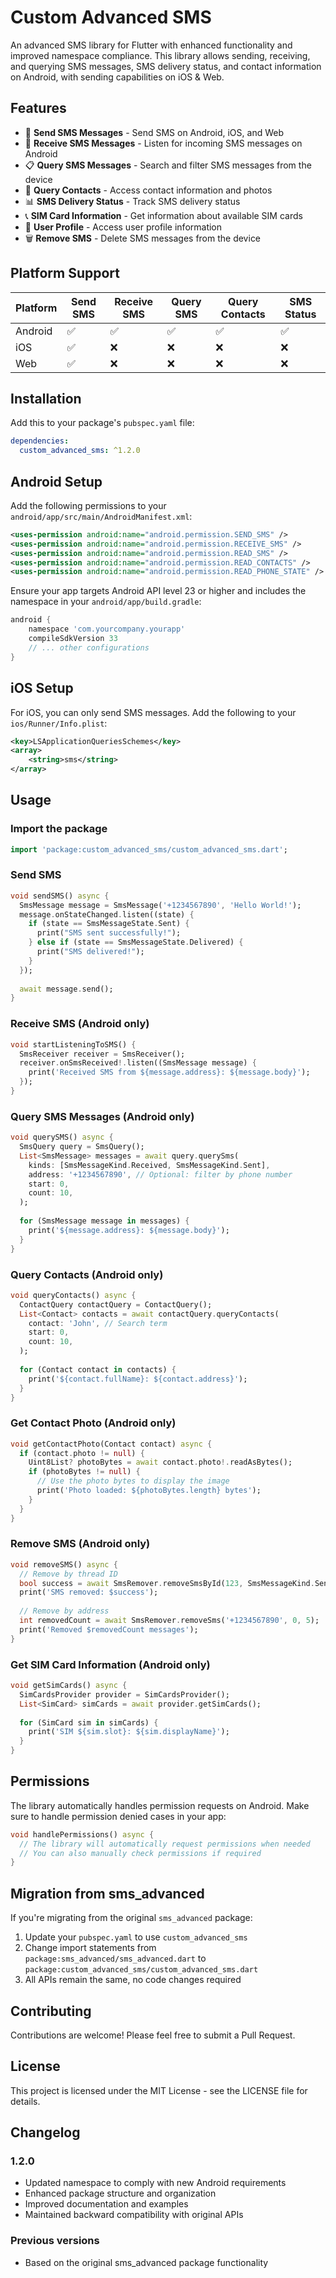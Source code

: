 # Custom Advanced SMS

An advanced SMS library for Flutter with enhanced functionality and improved namespace compliance. This library allows sending, receiving, and querying SMS messages, SMS delivery status, and contact information on Android, with sending capabilities on iOS & Web.

## Features

- 📱 **Send SMS Messages** - Send SMS on Android, iOS, and Web
- 📨 **Receive SMS Messages** - Listen for incoming SMS messages on Android
- 📋 **Query SMS Messages** - Search and filter SMS messages from the device
- 👥 **Query Contacts** - Access contact information and photos
- 📊 **SMS Delivery Status** - Track SMS delivery status
- 📞 **SIM Card Information** - Get information about available SIM cards
- 👤 **User Profile** - Access user profile information
- 🗑️ **Remove SMS** - Delete SMS messages from the device

## Platform Support

| Platform | Send SMS | Receive SMS | Query SMS | Query Contacts | SMS Status |
|----------|----------|-------------|-----------|----------------|------------|
| Android  | ✅        | ✅           | ✅         | ✅              | ✅          |
| iOS      | ✅        | ❌           | ❌         | ❌              | ❌          |
| Web      | ✅        | ❌           | ❌         | ❌              | ❌          |

## Installation

Add this to your package's `pubspec.yaml` file:

```yaml
dependencies:
  custom_advanced_sms: ^1.2.0
```

## Android Setup

Add the following permissions to your `android/app/src/main/AndroidManifest.xml`:

```xml
<uses-permission android:name="android.permission.SEND_SMS" />
<uses-permission android:name="android.permission.RECEIVE_SMS" />
<uses-permission android:name="android.permission.READ_SMS" />
<uses-permission android:name="android.permission.READ_CONTACTS" />
<uses-permission android:name="android.permission.READ_PHONE_STATE" />
```

Ensure your app targets Android API level 23 or higher and includes the namespace in your `android/app/build.gradle`:

```gradle
android {
    namespace 'com.yourcompany.yourapp'
    compileSdkVersion 33
    // ... other configurations
}
```

## iOS Setup

For iOS, you can only send SMS messages. Add the following to your `ios/Runner/Info.plist`:

```xml
<key>LSApplicationQueriesSchemes</key>
<array>
    <string>sms</string>
</array>
```

## Usage

### Import the package

```dart
import 'package:custom_advanced_sms/custom_advanced_sms.dart';
```

### Send SMS

```dart
void sendSMS() async {
  SmsMessage message = SmsMessage('+1234567890', 'Hello World!');
  message.onStateChanged.listen((state) {
    if (state == SmsMessageState.Sent) {
      print("SMS sent successfully!");
    } else if (state == SmsMessageState.Delivered) {
      print("SMS delivered!");
    }
  });
  
  await message.send();
}
```

### Receive SMS (Android only)

```dart
void startListeningToSMS() {
  SmsReceiver receiver = SmsReceiver();
  receiver.onSmsReceived!.listen((SmsMessage message) {
    print('Received SMS from ${message.address}: ${message.body}');
  });
}
```

### Query SMS Messages (Android only)

```dart
void querySMS() async {
  SmsQuery query = SmsQuery();
  List<SmsMessage> messages = await query.querySms(
    kinds: [SmsMessageKind.Received, SmsMessageKind.Sent],
    address: '+1234567890', // Optional: filter by phone number
    start: 0,
    count: 10,
  );
  
  for (SmsMessage message in messages) {
    print('${message.address}: ${message.body}');
  }
}
```

### Query Contacts (Android only)

```dart
void queryContacts() async {
  ContactQuery contactQuery = ContactQuery();
  List<Contact> contacts = await contactQuery.queryContacts(
    contact: 'John', // Search term
    start: 0,
    count: 10,
  );
  
  for (Contact contact in contacts) {
    print('${contact.fullName}: ${contact.address}');
  }
}
```

### Get Contact Photo (Android only)

```dart
void getContactPhoto(Contact contact) async {
  if (contact.photo != null) {
    Uint8List? photoBytes = await contact.photo!.readAsBytes();
    if (photoBytes != null) {
      // Use the photo bytes to display the image
      print('Photo loaded: ${photoBytes.length} bytes');
    }
  }
}
```

### Remove SMS (Android only)

```dart
void removeSMS() async {
  // Remove by thread ID
  bool success = await SmsRemover.removeSmsById(123, SmsMessageKind.Sent);
  print('SMS removed: $success');
  
  // Remove by address
  int removedCount = await SmsRemover.removeSms('+1234567890', 0, 5);
  print('Removed $removedCount messages');
}
```

### Get SIM Card Information (Android only)

```dart
void getSimCards() async {
  SimCardsProvider provider = SimCardsProvider();
  List<SimCard> simCards = await provider.getSimCards();
  
  for (SimCard sim in simCards) {
    print('SIM ${sim.slot}: ${sim.displayName}');
  }
}
```

## Permissions

The library automatically handles permission requests on Android. Make sure to handle permission denied cases in your app:

```dart
void handlePermissions() async {
  // The library will automatically request permissions when needed
  // You can also manually check permissions if required
}
```

## Migration from sms_advanced

If you're migrating from the original `sms_advanced` package:

1. Update your `pubspec.yaml` to use `custom_advanced_sms`
2. Change import statements from `package:sms_advanced/sms_advanced.dart` to `package:custom_advanced_sms/custom_advanced_sms.dart`
3. All APIs remain the same, no code changes required

## Contributing

Contributions are welcome! Please feel free to submit a Pull Request.

## License

This project is licensed under the MIT License - see the LICENSE file for details.

## Changelog

### 1.2.0
- Updated namespace to comply with new Android requirements
- Enhanced package structure and organization
- Improved documentation and examples
- Maintained backward compatibility with original APIs

### Previous versions
- Based on the original sms_advanced package functionality
